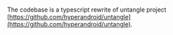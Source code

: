 #

The codebase is a typescript rewrite of untangle project [https://github.com/hyperandroid/untangle](https://github.com/hyperandroid/untangle).